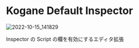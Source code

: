 # Kogane Default Inspector

![2022-10-15_141829](https://user-images.githubusercontent.com/6134875/195970197-44a6ec86-63f6-4d2b-a01e-7a1cea586f30.png)

Inspector の Script の欄を有効にするエディタ拡張
